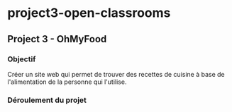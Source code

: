 # project3-open-classrooms

## Project 3 - OhMyFood

### Objectif

Créer un site web qui permet de trouver des recettes de cuisine à base de l'alimentation de la personne qui l'utilise.  

### Déroulement du projet
